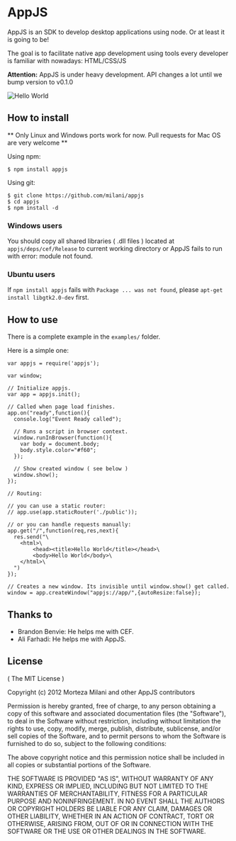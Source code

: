 # AppJS

AppJS is an SDK to develop desktop applications using node. Or at least
it is going to be!

The goal is to facilitate native app development using
tools every developer is familiar with nowadays: HTML/CSS/JS

**Attention:** AppJS is under heavy development. API changes a lot until we bump version to v0.1.0

![Hello World](https://github.com/milani/appjs/raw/master/examples/output.png "Hello World")

## How to install

** Only Linux and Windows ports work for now. Pull requests for Mac OS are very welcome **

Using npm:

    $ npm install appjs

Using git:

    $ git clone https://github.com/milani/appjs
    $ cd appjs
    $ npm install -d

### Windows users

You should copy all shared libraries ( .dll files ) located at `appjs/deps/cef/Release`
to current working directory or AppJS fails to run with error: module not found.

### Ubuntu users

If `npm install appjs` fails with `Package ... was not found`, please `apt-get install libgtk2.0-dev` first.

## How to use

There is a complete example in the `examples/` folder.

Here is a simple one:

	var appjs = require('appjs');

	var window;

	// Initialize appjs.
    var app = appjs.init();

    // Called when page load finishes.
    app.on("ready",function(){
	  console.log("Event Ready called");

	  // Runs a script in browser context.
	  window.runInBrowser(function(){
	    var body = document.body;
	    body.style.color="#f60";
	  });

	  // Show created window ( see below )
	  window.show();
	});

	// Routing:

	// you can use a static router:
	// app.use(app.staticRouter('./public'));

	// or you can handle requests manually:
	app.get("/",function(req,res,next){
	  res.send("\
	  	<html>\
	  		<head><title>Hello World</title></head>\
	  		<body>Hello World</body>\
	  	</html>\
	  ")
	});

	// Creates a new window. Its invisible until window.show() get called.
    window = app.createWindow("appjs://app/",{autoResize:false});

## Thanks to

* Brandon Benvie: He helps me with CEF.
* Ali Farhadi: He helps me with AppJS.

## License
( The MIT License )

Copyright (c) 2012 Morteza Milani and other AppJS contributors

Permission is hereby granted, free of charge, to any person obtaining
a copy of this software and associated documentation files (the
"Software"), to deal in the Software without restriction, including
without limitation the rights to use, copy, modify, merge, publish,
distribute, sublicense, and/or sell copies of the Software, and to
permit persons to whom the Software is furnished to do so, subject to
the following conditions:

The above copyright notice and this permission notice shall be
included in all copies or substantial portions of the Software.

THE SOFTWARE IS PROVIDED "AS IS", WITHOUT WARRANTY OF ANY KIND,
EXPRESS OR IMPLIED, INCLUDING BUT NOT LIMITED TO THE WARRANTIES OF
MERCHANTABILITY, FITNESS FOR A PARTICULAR PURPOSE AND
NONINFRINGEMENT. IN NO EVENT SHALL THE AUTHORS OR COPYRIGHT HOLDERS BE
LIABLE FOR ANY CLAIM, DAMAGES OR OTHER LIABILITY, WHETHER IN AN ACTION
OF CONTRACT, TORT OR OTHERWISE, ARISING FROM, OUT OF OR IN CONNECTION
WITH THE SOFTWARE OR THE USE OR OTHER DEALINGS IN THE SOFTWARE.